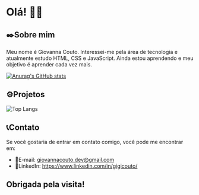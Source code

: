 # Olá! 🖖🏻

## ✒️Sobre mim

Meu nome é Giovanna Couto. Interessei-me pela área de tecnologia e atualmente estudo HTML, CSS e JavaScript. Ainda estou aprendendo e meu objetivo é aprender cada vez mais.

[![Anurag's GitHub stats](https://github-readme-stats.vercel.app/api?username=gigicouto&show_icons=true&theme=codeSTACKr)](https://github.com/gigicouto)

## ⚙️Projetos

![Top Langs](https://github-readme-stats.vercel.app/api/top-langs/?username=gigicouto&layout=compact)

## 📞Contato

Se você gostaria de entrar em contato comigo, você pode me encontrar em:

- 📧E-mail: giovannacouto.dev@gmail.com
- 👔LinkedIn: https://www.linkedin.com/in/gigicouto/

## Obrigada pela visita!
